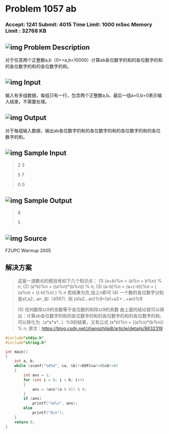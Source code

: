# Problem 1057 ab

### Accept: 1241    Submit: 4015 Time Limit: 1000 mSec    Memory Limit : 32768 KB

## ![img](http://acm.fzu.edu.cn/image/prodesc.gif) Problem Description

对于任意两个正整数a,b（0<=a,b<10000）计算ab各位数字的和的各位数字的和的各位数字的和的各位数字的和。

## ![img](http://acm.fzu.edu.cn/image/prodesc.gif) Input

输入有多组数据，每组只有一行，包含两个正整数a,b。最后一组a=0,b=0表示输入结束，不需要处理。

## ![img](http://acm.fzu.edu.cn/image/prodesc.gif) Output

对于每组输入数据，输出ab各位数字的和的各位数字的和的各位数字的和的各位数字的和。

## ![img](http://acm.fzu.edu.cn/image/prodesc.gif) Sample Input

> 2 3
>
> 5 7
>
> 0 0

## ![img](http://acm.fzu.edu.cn/image/prodesc.gif) Sample Output

> 8
>
> 5

## ![img](http://acm.fzu.edu.cn/image/prodesc.gif) Source

FZUPC Warmup 2005

## 解决方案

> 这是一道数论的题目有如下几个知识点：
> (1)  (a+b)%n = (a%n + b%n) % n;
> (2)  (a\*b)%n = ((a%n)\*(b%n)) % n;
> (3)  (a-b)%n = (a+(-b))%n = ( (a%n) + ((-b)%n) ) % n 若结果为负,加上n即可
> (4)  一个数的各位数字分别是a1,a2...an ,如（4567）则
> 	(a1a2...an)%9=(a1+a2+...+an)%9
>
> (5)  任何数除以9的余数等于各位数的和除以9的余数
> 由上面的结论就可以得出：计算ab各位数字的和的各位数字的和的各位数字的和的各位数字的和;
> 可以转化为（a\*a\*a\*...）%9的结果，又有公式
> (a\*b)%n = ((a%n)\*(b%n)) % n;
> 原文：https://blog.csdn.net/zhangzhilai8/article/details/8632319 

```cpp
#include"stdio.h"
#include"string.h"

int main()
{
	int a, b;
	while (scanf("%d%d", &a, &b)!=EOF&&a!=0&&b!=0)
	{
		int ans = 1;
		for (int i = 0; i < b; i++)
		{
			ans = (ans*(a % 9)) % 9;
		}
		if (ans)
			printf("%d\n", ans);
		else
			printf("9\n");
	}
	return 0;
}
```